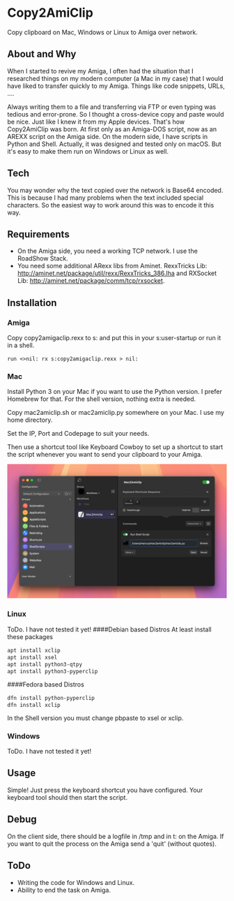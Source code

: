 # Copy2AmiClip
Copy clipboard on Mac, Windows or Linux to Amiga over network.
## About and Why
When I started to revive my Amiga, I often had the situation that I researched things on my modern computer (a Mac in my case) that I would have liked to transfer quickly to my Amiga. Things like code snippets, URLs, ....

Always writing them to a file and transferring via FTP or even typing was tedious and error-prone. So I thought a cross-device copy and paste would be nice. Just like I knew it from my Apple devices. That's how Copy2AmiClip was born. At first only as an Amiga-DOS script, now as an AREXX script on the Amiga side. On the modern side, I have scripts in Python and Shell. Actually, it was designed and tested only on macOS. But it's easy to make them run on Windows or Linux as well.
## Tech
You may wonder why the text copied over the network is Base64 encoded. This is because I had many problems when the text included special characters. So the easiest way to work around this was to encode it this way.
## Requirements
- On the Amiga side, you need a working TCP network. I use the RoadShow Stack.
- You need some additional ARexx libs from Aminet. RexxTricks Lib: http://aminet.net/package/util/rexx/RexxTricks_386.lha and RXSocket Lib:   http://aminet.net/package/comm/tcp/rxsocket.
## Installation
### Amiga
Copy copy2amigaclip.rexx to s: and put this in your s:user-startup or run it in a shell.

    run <>nil: rx s:copy2amigaclip.rexx > nil:
### Mac
Install Python 3 on your Mac if you want to use the Python version. I prefer Homebrew for that. For the shell version, nothing extra is needed.

Copy mac2amiclip.sh or mac2amiclip.py somewhere on your Mac. I use my home directory.

Set the IP, Port and Codepage to suit your needs.

Then use a shortcut tool like Keyboard Cowboy to set up a shortcut to start the script whenever you want to send your clipboard to your Amiga.

![alt text](image.png)
### Linux
ToDo. I have not tested it yet!
####Debian based Distros
At least install these packages

    apt install xclip
    apt install xsel
    apt install python3-qtpy
    apt install python3-pyperclip

####Fedora based Distros

    dfn install python-pyperclip
    dfn install xclip

In the Shell version you must change pbpaste to xsel or xclip.
### Windows
ToDo. I have not tested it yet!
## Usage
Simple! Just press the keyboard shortcut you have configured. Your keyboard tool should then start the script.
## Debug
On the client side, there should be a logfile in /tmp and in t: on the Amiga. If you want to quit the process on the Amiga send a 'quit' (without quotes).
## ToDo
- Writing the code for Windows and Linux.
- Ability to end the task on Amiga.
